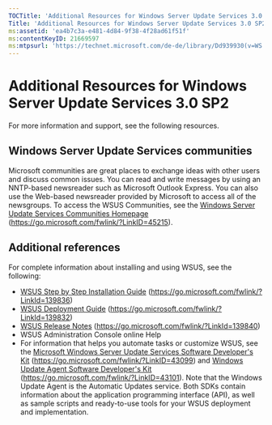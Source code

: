 ```yaml
---
TOCTitle: 'Additional Resources for Windows Server Update Services 3.0 SP2'
Title: 'Additional Resources for Windows Server Update Services 3.0 SP2'
ms:assetid: 'ea4b7c3a-e481-4d84-9f38-4f28ad61f51f'
ms:contentKeyID: 21669597
ms:mtpsurl: 'https://technet.microsoft.com/de-de/library/Dd939930(v=WS.10)'
---
```


Additional Resources for Windows Server Update Services 3.0 SP2
===============================================================

For more information and support, see the following resources.

Windows Server Update Services communities
------------------------------------------

Microsoft communities are great places to exchange ideas with other users and discuss common issues. You can read and write messages by using an NNTP-based newsreader such as Microsoft Outlook Express. You can also use the Web-based newsreader provided by Microsoft to access all of the newsgroups. To access the WSUS Communities, see the [Windows Server Update Services Communities Homepage](https://go.microsoft.com/fwlink/?linkid=45215) (https://go.microsoft.com/fwlink/?LinkID=45215).

Additional references
---------------------

For complete information about installing and using WSUS, see the following:

-   [WSUS Step by Step Installation Guide](https://go.microsoft.com/fwlink/?linkid=139836) (https://go.microsoft.com/fwlink/?LinkId=139836)
-   [WSUS Deployment Guide](https://go.microsoft.com/fwlink/?linkid=139832) (https://go.microsoft.com/fwlink/?LinkId=139832)
-   [WSUS Release Notes](https://go.microsoft.com/fwlink/?linkid=139840) (https://go.microsoft.com/fwlink/?LinkId=139840)
-   WSUS Administration Console online Help
-   For information that helps you automate tasks or customize WSUS, see the [Microsoft Windows Server Update Services Software Developer's Kit](https://go.microsoft.com/fwlink/?linkid=43099) (https://go.microsoft.com/fwlink/?LinkID=43099) and [Windows Update Agent Software Developer's Kit](https://go.microsoft.com/fwlink/?linkid=43101) (https://go.microsoft.com/fwlink/?LinkID=43101). Note that the Windows Update Agent is the Automatic Updates service. Both SDKs contain information about the application programming interface (API), as well as sample scripts and ready-to-use tools for your WSUS deployment and implementation.
